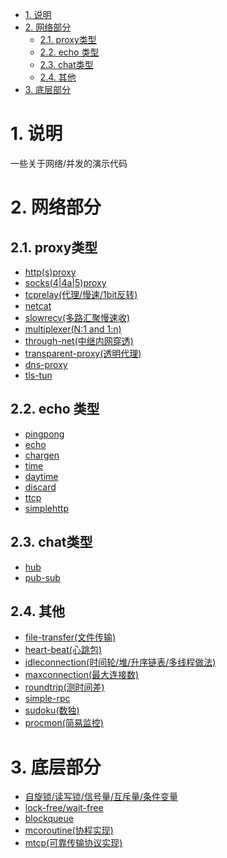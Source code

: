 <!-- TOC -->

- [1. 说明](#1-说明)
- [2. 网络部分](#2-网络部分)
    - [2.1. proxy类型](#21-proxy类型)
    - [2.2. echo 类型](#22-echo-类型)
    - [2.3. chat类型](#23-chat类型)
    - [2.4. 其他](#24-其他)
- [3. 底层部分](#3-底层部分)

<!-- /TOC -->

<a id="markdown-1-说明" name="1-说明"></a>
# 1. 说明

一些关于网络/并发的演示代码

<a id="markdown-2-网络部分" name="2-网络部分"></a>
# 2. 网络部分

<a id="markdown-21-proxy类型" name="21-proxy类型"></a>
## 2.1. proxy类型

* [http(s)proxy](httpproxy/readme.md)
* [socks(4|4a|5)proxy](socks/readme.md)
* [tcprelay(代理/慢速/1bit反转)](tcprelay/readme.md)
* [netcat](netcat/readme.md)
* [slowrecv(多路汇聚慢速收)](slowrecv/readme.md)
* [multiplexer(N:1 and 1:n)](multiplexer/readme.md)
* [through-net(中继内网穿透)](through-net/readme.md)
* [transparent-proxy(透明代理)]()
* [dns-proxy]()
* [tls-tun]()

<a id="markdown-22-echo-类型" name="22-echo-类型"></a>
## 2.2. echo 类型

* [pingpong](pingpong)
* [echo](echo)
* [chargen]()
* [time]()
* [daytime]()
* [discard](discard)
* [ttcp](ttcp/readme.md)
* [simplehttp](simplehttp)

<a id="markdown-23-chat类型" name="23-chat类型"></a>
## 2.3. chat类型

* [hub]()
* [pub-sub]()

<a id="markdown-24-其他" name="24-其他"></a>
## 2.4. 其他

* [file-transfer(文件传输)]()
* [heart-beat(心跳包)]()
* [idleconnection(时间轮/堆/升序链表/多线程做法)](idleconnection/readme.md)
* [maxconnection(最大连接数)]()
* [roundtrip(测时间差)](roundtrip)
* [simple-rpc]()
* [sudoku(数独)]()
* [procmon(简易监控)]()


<a id="markdown-3-底层部分" name="3-底层部分"></a>
# 3. 底层部分

* [自旋锁/读写锁/信号量/互斥量/条件变量](sync/readme.md)
* [lock-free/wait-free](sync/readme.md)
* [blockqueue](blockqueue)
* [mcoroutine(协程实现)]()
* [mtcp(可靠传输协议实现)]()
